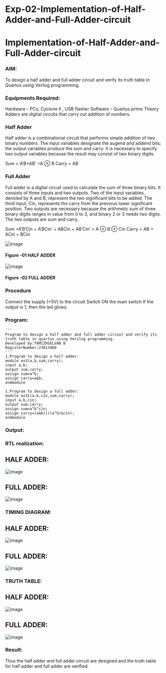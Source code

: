 # Exp-02-Implementation-of-Half-Adder-and-Full-Adder-circuit

# Implementation-of-Half-Adder-and-Full-Adder-circuit
### AIM:
To design a half adder and full adder circuit and verify its truth table in Quartus using Verilog programming.

### Equipments Required:
Hardware – PCs, Cyclone II , USB flasher
Software – Quartus prime
Theory
Adders are digital circuits that carry out addition of numbers.

### Half Adder
Half adder is a combinational circuit that performs simple addition of two binary numbers. The input variables designate the augend and addend bits; the output variables produce the sum and carry. It is necessary to specify two output variables because the result may consist of two binary digits.

Sum = A’B+AB’ =A ⊕ B Carry = AB

### Full Adder
Full adder is a digital circuit used to calculate the sum of three binary bits. It consists of three inputs and two outputs. Two of the input variables, denoted by A and B, represent the two significant bits to be added. The third input, Cin, represents the carry from the previous lower significant position. Two outputs are necessary because the arithmetic sum of three binary digits ranges in value from 0 to 3, and binary 2 or 3 needs two digits. The two outputs are sum and carry.

Sum =A’B’Cin + A’BCin’ + ABCin + AB’Cin’ = A ⊕ B ⊕ Cin Carry = AB + ACin + BCin

 ![image](https://user-images.githubusercontent.com/36288975/163552156-a13e5a56-c638-4110-97d9-8896907c8d25.png)

#### Figure -01 HALF ADDER 


![image](https://user-images.githubusercontent.com/36288975/163552057-b3547877-6d07-45b4-b7e0-bcfebfad9e1d.png)

#### Figure -02 FULL ADDER 

### Procedure

Connect the supply (+5V) to the circuit
Switch ON the main switch
If the output is 1, then the led glows.
### Program:
```
'''
Program to design a half adder and full adder circuit and verify its truth table in quartus using Verilog programming.
Developed by:TAMIZHSELVAN B
RegisterNumber:23013460
'''
1.Program to design a half adder:
module ex3(a,b,sum,carry);
input a,b;
output sum,carry;
assign sum=a^b;
assign carry=a&b;
endmodule

1.Program to design a full adder:
module ex31(a,b,cin,sum,carry);
input a,b,cin;
output sum,carry;
assign sum=a^b^cin;
assign carry=(a&b)|((a^b)&cin);
endmodule
```
### Output:
### RTL realization:
## HALF ADDER:
![image](https://github.com/dharshan7200/Exp-02-Implementation-of-Half-Adder-and-Full-Adder-circuit/assets/138850116/6aed19e5-b55a-4a55-804a-d240073594ca)
## FULL ADDER:
![image](https://github.com/dharshan7200/Exp-02-Implementation-of-Half-Adder-and-Full-Adder-circuit/assets/138850116/e2f2db7e-ca41-43c5-a602-b0411b8f9a09)
### TIMING DIAGRAM:
## HALF ADDER:
![image](https://github.com/dharshan7200/Exp-02-Implementation-of-Half-Adder-and-Full-Adder-circuit/assets/138850116/e608bc4e-fc70-489b-8e93-ac3d7045f467)       
## FULL ADDER:
![image](https://github.com/dharshan7200/Exp-02-Implementation-of-Half-Adder-and-Full-Adder-circuit/assets/138850116/7eba3d8b-563b-4341-97b0-8f5846b07898)


### TRUTH TABLE:
## HALF ADDER:
![image](https://github.com/dharshan7200/Exp-02-Implementation-of-Half-Adder-and-Full-Adder-circuit/assets/138850116/591311cb-f323-4409-8b48-10231f6f01d0)
## FULL ADDER:
![image](https://github.com/dharshan7200/Exp-02-Implementation-of-Half-Adder-and-Full-Adder-circuit/assets/138850116/bd1d5917-0be7-4fd1-90f2-13781cea7bd6)


### Result:
Thus the half adder and full adder circuit are designed and the truth table for half adder and full adder are verified.
